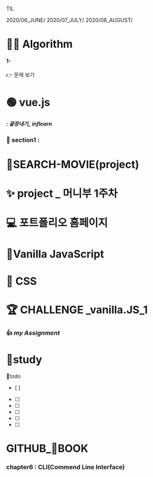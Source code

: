 TIL

2020/06_JUNE/
2020/07_JULY/
2020/08_AUGUST/
# 👩‍💻 Algorithm
#### 1- 
👉 문제 보기

# 🟢 vue.js
#####  : 끝장내기_ inflearn
### 🔹 section1 :

# 📛SEARCH-MOVIE(project)

# ✨ project _ 머니부 1주차
# 💻 포트폴리오 홈페이지
# 🍦Vanilla JavaScript
# 👑 CSS
# 🏆 CHALLENGE _vanilla.JS_1
### 👍 *my Assignment*
# 👥study
💪todo
 - [ ] 
 - [ ] 
 - [ ] 
 - [ ] 
 - [ ] 
 - [ ] 


# **GITHUB_📖BOOK**

### chapter6 : CLI(Commend Line Interface)
